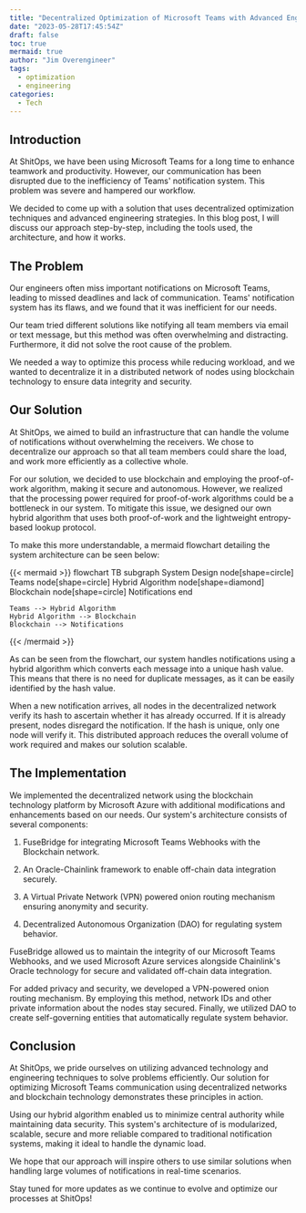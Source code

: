 ```yaml
---
title: "Decentralized Optimization of Microsoft Teams with Advanced Engineering Techniques"
date: "2023-05-28T17:45:54Z"
draft: false
toc: true
mermaid: true
author: "Jim Overengineer"
tags:
  - optimization
  - engineering
categories:
  - Tech
---
```


## Introduction

At ShitOps, we have been using Microsoft Teams for a long time to enhance teamwork and productivity. However, our communication has been disrupted due to the inefficiency of Teams' notification system. This problem was severe and hampered our workflow.

We decided to come up with a solution that uses decentralized optimization techniques and advanced engineering strategies. In this blog post, I will discuss our approach step-by-step, including the tools used, the architecture, and how it works.


## The Problem

Our engineers often miss important notifications on Microsoft Teams, leading to missed deadlines and lack of communication. Teams' notification system has its flaws, and we found that it was inefficient for our needs. 

Our team tried different solutions like notifying all team members via email or text message, but this method was often overwhelming and distracting. Furthermore, it did not solve the root cause of the problem.

We needed a way to optimize this process while reducing workload, and we wanted to decentralize it in a distributed network of nodes using blockchain technology to ensure data integrity and security.


## Our Solution

At ShitOps, we aimed to build an infrastructure that can handle the volume of notifications without overwhelming the receivers. We chose to decentralize our approach so that all team members could share the load, and work more efficiently as a collective whole. 

For our solution, we decided to use blockchain and employing the proof-of-work algorithm, making it secure and autonomous. However, we realized that the processing power required for proof-of-work algorithms could be a bottleneck in our system. To mitigate this issue, we designed our own hybrid algorithm that uses both proof-of-work and the lightweight entropy-based lookup protocol.

To make this more understandable, a mermaid flowchart detailing the system architecture can be seen below:

{{< mermaid >}}
flowchart TB
    subgraph System Design
        node[shape=circle] Teams
        node[shape=circle] Hybrid Algorithm
        node[shape=diamond] Blockchain
        node[shape=circle] Notifications
    end

    Teams --> Hybrid Algorithm
    Hybrid Algorithm --> Blockchain 
    Blockchain --> Notifications
{{< /mermaid >}}

As can be seen from the flowchart, our system handles notifications using a hybrid algorithm which converts each message into a unique hash value. This means that there is no need for duplicate messages, as it can be easily identified by the hash value. 

When a new notification arrives, all nodes in the decentralized network verify its hash to ascertain whether it has already occurred. If it is already present, nodes disregard the notification. If the hash is unique, only one node will verify it. This distributed approach reduces the overall volume of work required and makes our solution scalable.

## The Implementation

We implemented the decentralized network using the blockchain technology platform by Microsoft Azure with additional modifications and enhancements based on our needs. Our system's architecture consists of several components: 

1. FuseBridge for integrating Microsoft Teams Webhooks with the Blockchain network. 

2. An Oracle-Chainlink framework to enable off-chain data integration securely.

3. A Virtual Private Network (VPN) powered onion routing mechanism ensuring anonymity and security.

4. Decentralized Autonomous Organization (DAO) for regulating system behavior.

FuseBridge allowed us to maintain the integrity of our Microsoft Teams Webhooks, and we used Microsoft Azure services alongside Chainlink's Oracle technology for secure and validated off-chain data integration. 

For added privacy and security, we developed a VPN-powered onion routing mechanism. By employing this method, network IDs and other private information about the nodes stay secured. Finally, we utilized DAO to create self-governing entities that automatically regulate system behavior.

## Conclusion

At ShitOps, we pride ourselves on utilizing advanced technology and engineering techniques to solve problems efficiently. Our solution for optimizing Microsoft Teams communication using decentralized networks and blockchain technology demonstrates these principles in action. 

Using our hybrid algorithm enabled us to minimize central authority while maintaining data security. This system's architecture of is modularized, scalable, secure and more reliable compared to traditional notification systems, making it ideal to handle the dynamic load. 

We hope that our approach will inspire others to use similar solutions when handling large volumes of notifications in real-time scenarios. 

Stay tuned for more updates as we continue to evolve and optimize our processes at ShitOps!